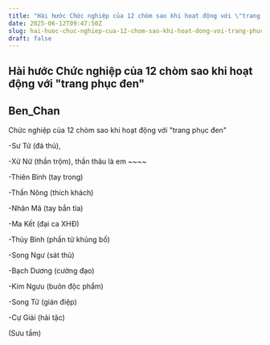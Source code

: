```yaml
---
title: "Hài hước Chức nghiệp của 12 chòm sao khi hoạt động với \"trang phục đen\""
date: 2025-06-12T09:47:50Z
slug: hai-huoc-chuc-nghiep-cua-12-chom-sao-khi-hoat-dong-voi-trang-phuc-den
draft: false
---
```


## Hài hước Chức nghiệp của 12 chòm sao khi hoạt động với "trang phục đen"

## Ben_Chan

Chức nghiệp của 12 chòm sao khi hoạt động với "trang phục đen"

-Sư Tử (đả thủ), 

-Xử Nữ (thần trộm),  thần thâu là em ~~~~

-Thiên Bình (tay trong) 

-Thần Nông (thích khách) 

-Nhân Mã (tay bắn tỉa) 

-Ma Kết (đại ca XHĐ) 

-Thủy Bình (phần tử khủng bố) 

-Song Ngư (sát thủ) 

-Bạch Dương (cường đạo) 

-Kim Ngưu (buôn độc phẩm) 

-Song Tử (gián điệp) 

-Cự Giải (hải tặc)
 
(Sưu tầm)